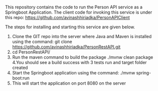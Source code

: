 This repository contains the code to run the Person API service as a Springboot Application.
The client code for invoking this service is under this repo:
https://github.com/avinashhiriadka/PersonAPIClient

The steps for installing and starting this service are given below.
1. Clone the GIT repo into the server where Java and Maven is installed using the command:
git clone https://github.com/avinashhiriadka/PersonRestAPI.git
2. cd PersonRestAPI/
3. Run the maven command to build the package
./mvnw clean package
4.You should see a build success with 3 tests run and target folder created
5. Start the Springboot application using the command:
./mvnw spring-boot:run
6. This will start the application on port 8080 on the server


